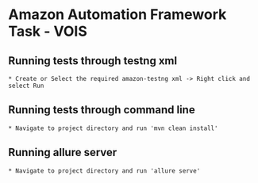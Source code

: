 # Amazon Automation Framework Task - VOIS



## Running tests through testng xml

    * Create or Select the required amazon-testng xml -> Right click and select Run

## Running tests through command line  

    * Navigate to project directory and run 'mvn clean install'

## Running allure server

    * Navigate to project directory and run 'allure serve'

